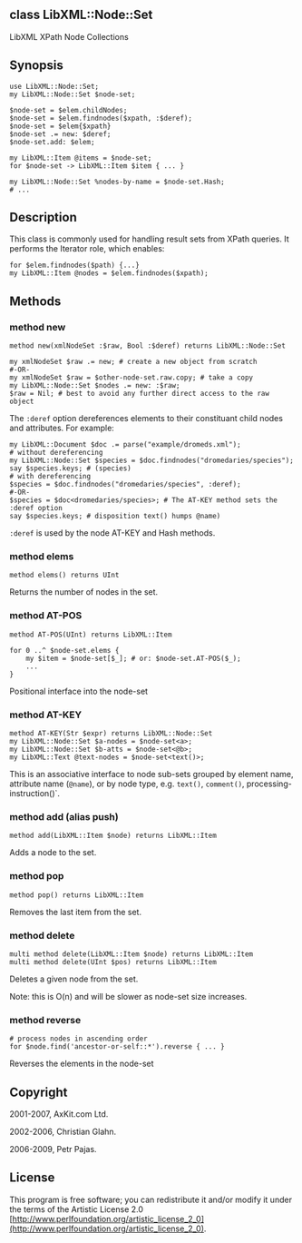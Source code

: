 class LibXML::Node::Set
-----------------------

LibXML XPath Node Collections

Synopsis
--------

    use LibXML::Node::Set;
    my LibXML::Node::Set $node-set;

    $node-set = $elem.childNodes;
    $node-set = $elem.findnodes($xpath, :$deref);
    $node-set = $elem{$xpath}
    $node-set .= new: $deref;
    $node-set.add: $elem;

    my LibXML::Item @items = $node-set;
    for $node-set -> LibXML::Item $item { ... }

    my LibXML::Node::Set %nodes-by-name = $node-set.Hash;
    # ...

Description
-----------

This class is commonly used for handling result sets from XPath queries. It performs the Iterator role, which enables:

    for $elem.findnodes($path) {...}
    my LibXML::Item @nodes = $elem.findnodes($xpath);

Methods
-------

### method new

    method new(xmlNodeSet :$raw, Bool :$deref) returns LibXML::Node::Set

    my xmlNodeSet $raw .= new; # create a new object from scratch
    #-OR-
    my xmlNodeSet $raw = $other-node-set.raw.copy; # take a copy
    my LibXML::Node::Set $nodes .= new: :$raw;
    $raw = Nil; # best to avoid any further direct access to the raw object

The `:deref` option dereferences elements to their constituant child nodes and attributes. For example:

    my LibXML::Document $doc .= parse("example/dromeds.xml");
    # without dereferencing
    my LibXML::Node::Set $species = $doc.findnodes("dromedaries/species");
    say $species.keys; # (species)
    # with dereferencing
    $species = $doc.findnodes("dromedaries/species", :deref);
    #-OR-
    $species = $doc<dromedaries/species>; # The AT-KEY method sets the :deref option
    say $species.keys; # disposition text() humps @name)

`:deref` is used by the node AT-KEY and Hash methods.

### method elems

    method elems() returns UInt

Returns the number of nodes in the set.

### method AT-POS

    method AT-POS(UInt) returns LibXML::Item

    for 0 ..^ $node-set.elems {
        my $item = $node-set[$_]; # or: $node-set.AT-POS($_);
        ...
    }

Positional interface into the node-set

### method AT-KEY

    method AT-KEY(Str $expr) returns LibXML::Node::Set
    my LibXML::Node::Set $a-nodes = $node-set<a>;
    my LibXML::Node::Set $b-atts = $node-set<@b>;
    my LibXML::Text @text-nodes = $node-set<text()>;

This is an associative interface to node sub-sets grouped by element name, attribute name (`@name`), or by node type, e.g. `text()`, `comment()`, processing-instruction()`.

### method add (alias push)

    method add(LibXML::Item $node) returns LibXML::Item

Adds a node to the set.

### method pop

    method pop() returns LibXML::Item

Removes the last item from the set.

### method delete

    multi method delete(LibXML::Item $node) returns LibXML::Item
    multi method delete(UInt $pos) returns LibXML::Item

Deletes a given node from the set.

Note: this is O(n) and will be slower as node-set size increases.

### method reverse

    # process nodes in ascending order
    for $node.find('ancestor-or-self::*').reverse { ... }

Reverses the elements in the node-set

Copyright
---------

2001-2007, AxKit.com Ltd.

2002-2006, Christian Glahn.

2006-2009, Petr Pajas.

License
-------

This program is free software; you can redistribute it and/or modify it under the terms of the Artistic License 2.0 [http://www.perlfoundation.org/artistic_license_2_0](http://www.perlfoundation.org/artistic_license_2_0).

